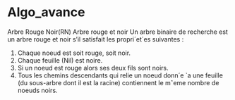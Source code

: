 # Algo_avance

Arbre Rouge Noir(RN)
Arbre rouge et noir
Un arbre binaire de recherche est un arbre rouge et noir s’il satisfait les propri´et´es
suivantes :
1. Chaque noeud est soit rouge, soit noir.
2. Chaque feuille (Nil) est noire.
3. Si un noeud est rouge alors ses deux fils sont noirs.
4. Tous les chemins descendants qui relie un noeud donn´e `a une feuille (du sous-arbre
dont il est la racine) contiennent le mˆeme nombre de noeuds noirs.
